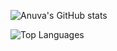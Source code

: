 ![Anuva's GitHub stats](https://github-readme-stats.vercel.app/api?username=anuva04&count_private=true&show_icons=true&theme=tokyonight)

![Top Languages](https://github-readme-stats.vercel.app/api/top-langs/?username=anuva04&langs_count=8&theme=tokyonight&layout=compact)
